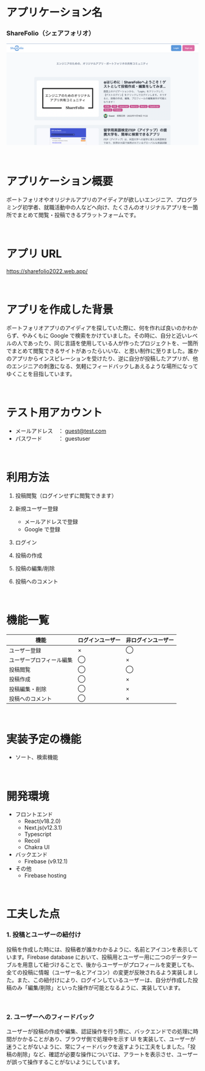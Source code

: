 # アプリケーション名

### ShareFolio（シェアフォリオ）

![アプリ画像](https://github.com/mori-corp/sharefolio/blob/images/ShareFolio.png)

<br>

# アプリケーション概要

ポートフォリオやオリジナルアプリのアイディアが欲しいエンジニア、プログラミング初学者、就職活動中の人などへ向け、たくさんのオリジナルアプリを一箇所でまとめて閲覧・投稿できるプラットフォームです。

<br>

# アプリ URL

https://sharefolio2022.web.app/

<br>

# アプリを作成した背景

ポートフォリオアプリのアイディアを探していた際に、何を作れば良いのかわからず、やみくもに Google で検索をかけていました。その時に、自分と近いレベルの人であったり、同じ言語を使用している人が作ったプロジェクトを、一箇所でまとめて閲覧できるサイトがあったらいいな、と思い制作に至りました。誰かのアプリからインスピレーションを受けたり、逆に自分が投稿したアプリが、他のエンジニアの刺激になる、気軽にフィードバックしあえるような場所になってゆくことを目指しています。

<br>

# テスト用アカウント

- メールアドレス　： guest@test.com
- パスワード　　　： guestuser

<br>

# 利用方法

1. 投稿閲覧（ログインせずに閲覧できます）
2. 新規ユーザー登録

   - メールアドレスで登録
   - Google で登録

3. ログイン
4. 投稿の作成
5. 投稿の編集/削除
6. 投稿へのコメント

<br>

# 機能一覧

| 機能                     | ログインユーザー | 非ログインユーザー |
| ------------------------ | ---------------- | ------------------ |
| ユーザー登録             | ×                | ◯                  |
| ユーザープロフィール編集 | ◯                | ×                  |
| 投稿閲覧                 | ◯                | ◯                  |
| 投稿作成                 | ◯                | ×                  |
| 投稿編集・削除           | ◯                | ×                  |
| 投稿へのコメント         | ◯                | ×                  |

<br>

# 実装予定の機能

- ソート、検索機能

<br>

# 開発環境

- フロントエンド
  - React(v18.2.0)
  - Next.js(v12.3.1)
  - Typescript
  - Recoil
  - Chakra UI
- バックエンド
  - Firebase (v9.12.1)
- その他
  - Firebase hosting

<br>

# 工夫した点

### 1. 投稿とユーザーの紐付け

投稿を作成した時には、投稿者が誰かわかるように、名前とアイコンを表示しています。Firebase database において、投稿用とユーザー用に二つのデータテーブルを用意して紐づけることで、後からユーザーがプロフィールを変更しても、全ての投稿に情報（ユーザー名とアイコン）の変更が反映されるよう実装しました。また、この紐付けにより、ログインしているユーザーは、自分が作成した投稿のみ「編集/削除」といった操作が可能となるように、実装しています。

<br>

### 2. ユーザーへのフィードバック

ユーザーが投稿の作成や編集、認証操作を行う際に、バックエンドでの処理に時間がかかることがあり、ブラウザ側で処理中を示す UI を実装して、ユーザーが迷うことがないように、常にフィードバックを返すように工夫をしました。「投稿の削除」など、確認が必要な操作については、アラートを表示させ、ユーザーが誤って操作することがないようにしています。

<br>
